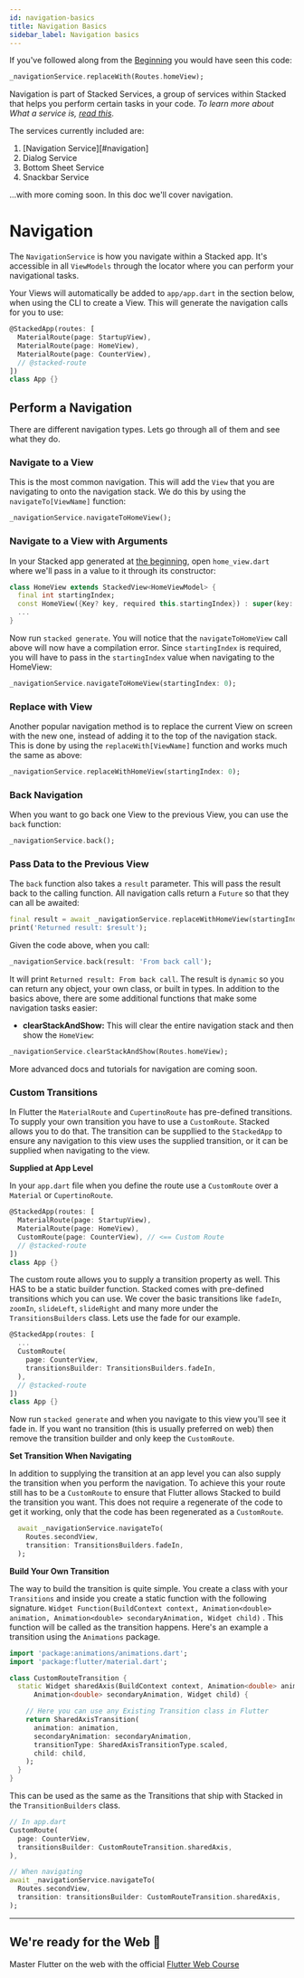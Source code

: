 ```yaml
---
id: navigation-basics
title: Navigation Basics
sidebar_label: Navigation basics
---
```


If you've followed along from the [Beginning](00-overview.md) you would have seen this code:

```dart
_navigationService.replaceWith(Routes.homeView);
```

Navigation is part of Stacked Services, a group of services within Stacked that helps you perform certain tasks in your code. _To learn more about What a service is, [read this](/basics-in-depth/services.md)_.

The services currently included are:

1. [Navigation Service][#navigation]
2. Dialog Service
3. Bottom Sheet Service
4. Snackbar Service

...with more coming soon. In this doc we'll cover navigation.


# Navigation

The `NavigationService` is how you navigate within a Stacked app. It's accessible in all `ViewModels` through the locator where you can perform your navigational tasks.

Your Views will automatically be added to `app/app.dart` in the section below, when using the CLI to create a View. This will generate the navigation calls for you to use:

```dart lib/app/app.dart
@StackedApp(routes: [
  MaterialRoute(page: StartupView),
  MaterialRoute(page: HomeView),
  MaterialRoute(page: CounterView),
  // @stacked-route
])
class App {}
```


## Perform a Navigation

There are different navigation types. Lets go through all of them and see what they do.

### Navigate to a View

This is the most common navigation. This will add the `View` that you are navigating to onto the navigation stack. We do this by using the `navigateTo[ViewName]` function:

```dart
_navigationService.navigateToHomeView();
```

### Navigate to a View with Arguments

In your Stacked app generated at [the beginning](00-overview.md), open `home_view.dart` where we'll pass in a value to it through its constructor:

```dart
class HomeView extends StackedView<HomeViewModel> {
  final int startingIndex;
  const HomeView({Key? key, required this.startingIndex}) : super(key: key);
  ...
}
```

Now run `stacked generate`. You will notice that the `navigateToHomeView` call above will now have a compilation error. Since `startingIndex` is required, you will have to pass in the `startingIndex` value when navigating to the HomeView:

```dart
_navigationService.navigateToHomeView(startingIndex: 0);
```

### Replace with View

Another popular navigation method is to replace the current View on screen with the new one, instead of adding it to the top of the navigation stack. This is done by using the `replaceWith[ViewName]` function and works much the same as above:

```dart
_navigationService.replaceWithHomeView(startingIndex: 0);
```

### Back Navigation

When you want to go back one View to the previous View, you can use the `back` function:

```dart
_navigationService.back();
```

### Pass Data to the Previous View

The `back` function also takes a `result` parameter. This will pass the result back to the calling function. All navigation calls return a `Future` so that they can all be awaited:

```dart
final result = await _navigationService.replaceWithHomeView(startingIndex: 0);
print('Returned result: $result');
```

Given the code above, when you call:

```dart
_navigationService.back(result: 'From back call');
```

It will print `Returned result: From back call`. The result is `dynamic` so you can return any object, your own class, or built in types. In addition to the basics above, there are some additional functions that make some navigation tasks easier:

- **clearStackAndShow:** This will clear the entire navigation stack and then show the `HomeView`:

```dart
_navigationService.clearStackAndShow(Routes.homeView);
```

More advanced docs and tutorials for navigation are coming soon.

### Custom Transitions

In Flutter the `MaterialRoute` and `CupertinoRoute` has pre-defined transitions. To supply your own transition you have to use a `CustomRoute`. Stacked allows you to do that. The transition can be suppllied to the `StackedApp` to ensure any navigation to this view uses the supplied transition, or it can be supplied when navigating to the view. 

**Supplied at App Level**

In your `app.dart` file when you define the route use a `CustomRoute` over a `Material` or `CupertinoRoute`.

```dart
@StackedApp(routes: [
  MaterialRoute(page: StartupView),
  MaterialRoute(page: HomeView),
  CustomRoute(page: CounterView), // <== Custom Route
  // @stacked-route
])
class App {}
```

The custom route allows you to supply a transition property as well. This HAS to be a static builder function. Stacked comes with pre-defined transitions which you can use. We cover the basic transitions like `fadeIn`, `zoomIn`, `slideLeft`, `slideRight` and many more under the `TransitionsBuilders` class. Lets use the fade for our example.

```dart
@StackedApp(routes: [
  ...
  CustomRoute(
    page: CounterView, 
    transitionsBuilder: TransitionsBuilders.fadeIn,
  ),
  // @stacked-route
])
class App {}
```

Now run `stacked generate` and when you navigate to this view you'll see it fade in. If you want no transition (this is usually preferred on web) then remove the transition builder and only keep the `CustomRoute`.

**Set Transition When Navigating**

In addition to supplying the transition at an app level you can also supply the transition when you perform the navigation. To achieve this your route still has to be a `CustomRoute` to ensure that Flutter allows Stacked to build the transition you want. This does not require a regenerate of the code to get it working, only that the code has been regenerated as a `CustomRoute`.

```dart
  await _navigationService.navigateTo(
    Routes.secondView,
    transition: TransitionsBuilders.fadeIn,
  );
```

**Build Your Own Transition**

The way to build the transition is quite simple. You create a class with your `Transitions` and inside you create a static function with the following signature. `Widget Function(BuildContext context, Animation<double> animation, Animation<double> secondaryAnimation, Widget child)` . This function will be called as the transition happens. Here's an example a transition using the `Animations` package.

```dart
import 'package:animations/animations.dart';
import 'package:flutter/material.dart';

class CustomRouteTransition {
  static Widget sharedAxis(BuildContext context, Animation<double> animation,
      Animation<double> secondaryAnimation, Widget child) {

    // Here you can use any Existing Transition class in Flutter
    return SharedAxisTransition(
      animation: animation,
      secondaryAnimation: secondaryAnimation,
      transitionType: SharedAxisTransitionType.scaled,
      child: child,
    );
  }
}
```

This can be used as the same as the Transitions that ship with Stacked in the `TransitionBuilders` class. 

```dart
// In app.dart
CustomRoute(
  page: CounterView, 
  transitionsBuilder: CustomRouteTransition.sharedAxis,
),

// When navigating
await _navigationService.navigateTo(
  Routes.secondView,
  transition: transitionsBuilder: CustomRouteTransition.sharedAxis,
);
```

---

## We're ready for the Web 🚀

Master Flutter on the web with the official [Flutter Web Course](https://masterflutterweb.carrd.co/)